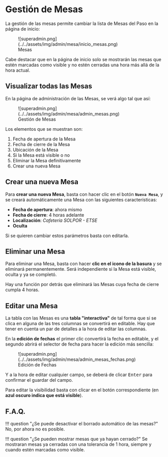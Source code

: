 # Gestión de Mesas

La gestión de las mesas permite cambiar la lista de Mesas del Paso en la página de inicio:

<figure markdown>
  ![superadmin.png](../../assets/img/admin/mesa/inicio_mesas.png)
  <figcaption>Mesas</figcaption>
</figure>

Cabe destacar que en la página de inicio solo se mostrarán las mesas que estén marcadas como visible y no estén
cerradas una hora más allá de la hora actual.

## Visualizar todas las Mesas

En la página de administración de las Mesas, se verá algo tal que así:

<figure markdown>
  ![superadmin.png](../../assets/img/admin/mesa/admin_mesas.png)
  <figcaption>Gestión de Mesas</figcaption>
</figure>

Los elementos que se muestran son:

1. Fecha de apertura de la Mesa
2. Fecha de cierre de la Mesa
3. Ubicación de la Mesa
4. Si la Mesa está visible o no
5. Eliminar la Mesa definitivamente
6. Crear una nueva Mesa

## Crear una nueva Mesa

Para **crear una nueva Mesa**, basta con hacer clic en el botón **`Nueva Mesa`**, y se creará automáticamente una Mesa con
las siguientes características:
- **Fecha de apertura**: ahora mismo
- **Fecha de cierre**: 4 horas adelante
- **Localización**: _Cafetería SOLPOR - ETSE_
- **Oculta**

Si se quieren cambiar estos parámetros basta con editarla.

## Eliminar una Mesa

Para eliminar una Mesa, basta con hacer **clic en el icono de la basura** y se eliminará permanentemente. Será
independiente si la Mesa está visible, oculta y ya se completó.

Hay una función por detrás que eliminará las Mesas cuya fecha de cierre cumpla 4 horas.

## Editar una Mesa

La tabla con las Mesas es una **tabla "interactiva"** de tal forma que si se clica en alguna de las tres columnas se
convertirá en editable. Hay que tener en cuenta un par de detalles a la hora de editar las columnas.

En la **edición de fechas** el primer clic convertirá la fecha en editable, y el segundo abrirá el selector de fecha
para hacer la edición más sencilla:

<figure markdown>
  ![superadmin.png](../../assets/img/admin/mesa/admin_mesas_fechas.png)
  <figcaption>Edición de Fechas</figcaption>
</figure>

Y a la hora de editar cualquier campo, se deberá de clicar <kbd>Enter</kbd> para confirmar el guardar del campo.

Para editar la visibilidad basta con clicar en el botón correspondiente (en **azul oscuro indica que está visible**).

## F.A.Q.

!!! question "¿Se puede desactivar el borrado automático de las mesas?"
    No, por ahora no es posible.

!!! question "¿Se pueden mostrar mesas que ya hayan cerrado?"
    Se mostraran mesas ya cerradas con una tolerancia de 1 hora, siempre y cuando estén marcadas como visible.
